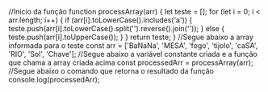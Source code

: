 //Inicio da função
function processArray(arr) {
    let teste = [];
    for (let i = 0; i < arr.length; i++) {
        if (arr[i].toLowerCase().includes('a')) {
            teste.push(arr[i].toLowerCase().split('').reverse().join(''));
        } else {
            teste.push(arr[i].toUpperCase());
        }
    }
    return teste;
}
//Segue abaixo a array informada para o teste
const arr = ['BaNaNa', 'MESA', 'fogo', 'tijolo', 'caSA', 'RIO', 'Sol', 'Chave'];
//Segue abaixo a variável constante criada e a função que chama a array criada acima
const processedArr = processArray(arr);
//Segue abaixo o comando que retorna o resultado da função
console.log(processedArr);
